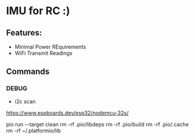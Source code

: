 # IMU for RC :)

## Features: 
* Minimal Power REquirements
* WiFi Transmit Readings

## Commands
### DEBUG 
- i2c scan




https://www.espboards.dev/esp32/nodemcu-32s/



pio run --target clean
rm -rf .pio/libdeps
rm -rf .pio/build
rm -rf .pio/.cache
rm -rf ~/.platformio/lib
